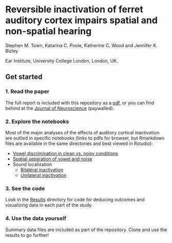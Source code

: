 # Reversible inactivation of ferret auditory cortex impairs spatial and non-spatial hearing

Stephen M. Town, Katarina C. Poole, Katherine C. Wood and Jennifer K. Bizley

Ear Institute, University College London, London, UK.

## Get started

### 1. Read the paper

The full report is included with this repository as a [pdf](./ePMC_manuscript.pdf), or you can find behind at the [Journal of Neuroscience](https://www.jneurosci.org/content/43/5/749) (paywalled).

### 2. Explore the notebooks
Most of the major analyses of the effects of auditory cortical inactivation are outlied in specific notebooks (links to pdfs for browser, but Rmarkdown files are available in the same directories and best viewed in Rstudio):
* [Vowel discrimination in clean vs. noisy conditions](https://github.com/stephentown42/cooling_auditory_cortex/blob/main/Results/Vowels_Cooling/R_stats/vin_cooling.pdf)
* [Spatial separation of vowel and noise](https://github.com/stephentown42/cooling_auditory_cortex/blob/main/Results/Vowels_Unmasking/R_stats/unmasking_GLMMs.pdf)
* Sound localization
  - [Bilateral inactivation](https://github.com/stephentown42/cooling_auditory_cortex/blob/main/Results/Localization/R_stats/bilateral_GLMM_analysis.pdf)
  - [Unilateral inactivation](https://github.com/stephentown42/cooling_auditory_cortex/blob/main/Results/Localization/R_stats/unilateral_GLMM_analysis.pdf)

### 3. See the code
Look in the [Results](./Results) directory for code for deducing outcomes and visualizing data in each part of the study. 

### 4. Use the data yourself
Summary data files are included as part of the repository. Clone and use the results to go further!
